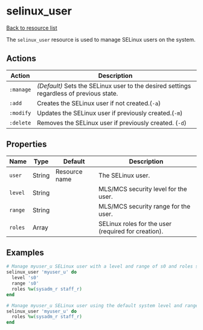 # selinux_user

[Back to resource list](../README.md#resources)

The `selinux_user` resource is used to manage SELinux users on the system.

## Actions

| Action    | Description                                                                             |
| --------- | --------------------------------------------------------------------------------------- |
| `:manage` | *(Default)* Sets the SELinux user to the desired settings regardless of previous state. |
| `:add`    | Creates the SELinux user if not created.(`-a`)                                          |
| `:modify` | Updates the SELinux user if previously created.(`-m`)                                   |
| `:delete` | Removes the SELinux user if previously created. (`-d`)                                  |

## Properties

| Name    | Type   | Default       | Description                                         |
| ------- | ------ | ------------- | --------------------------------------------------- |
| `user`  | String | Resource name | The SELinux user.                                   |
| `level` | String |               | MLS/MCS security level for the user.                |
| `range` | String |               | MLS/MCS security range for the user.                |
| `roles` | Array  |               | SELinux roles for the user (required for creation). |

## Examples

```ruby
# Manage myuser_u SELinux user with a level and range of s0 and roles sysadm_r and staff_r
selinux_user 'myuser_u' do
  level 's0'
  range 's0'
  roles %w(sysadm_r staff_r)
end

# Manage myuser_u SELinux user using the default system level and range and roles sysadm_r and staff_r
selinux_user 'myuser_u' do
  roles %w(sysadm_r staff_r)
end
```
